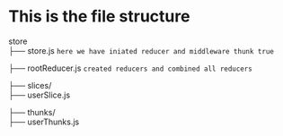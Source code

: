 # This is the file structure

store  
  ├── store.js ``` here we have iniated reducer and middleware thunk true ```
  
  ├── rootReducer.js  ``` created reducers and combined all reducers ```
  
  ├── slices/  
     ├── userSlice.js  
  
  ├── thunks/  
        ├── userThunks.js  
